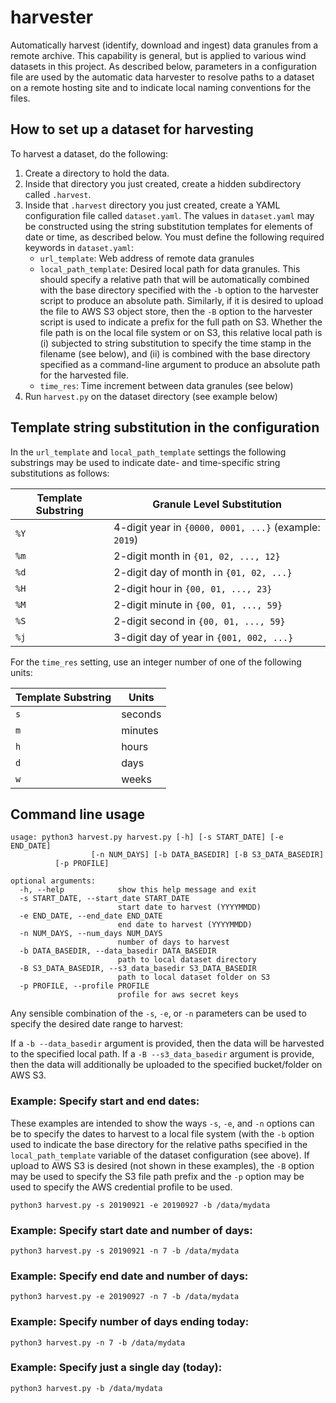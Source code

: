 # harvester

Automatically harvest (identify, download and ingest) data granules from a
remote archive.  This capability is general, but is applied to various
wind datasets in this project.  As described below, parameters in a
configuration file are used by the automatic data harvester to resolve
paths to a dataset on a remote hosting site and to indicate local naming
conventions for the files.

## How to set up a dataset for harvesting

To harvest a dataset, do the following:

1. Create a directory to hold the data.
2. Inside that directory you just created, create a hidden
subdirectory called `.harvest`.
3. Inside that `.harvest` directory you just created, 
create a YAML configuration file called `dataset.yaml`.
The values in `dataset.yaml` may be constructed
using the string substitution templates for elements of date or time,
as described below.  You must define the following required keywords in
`dataset.yaml`:
    * `url_template`: Web address of remote data granules
    * `local_path_template`: Desired local path for data granules.  This
    should specify a relative path that will be automatically combined
    with the base directory specified with the `-b` option to the harvester
    script to produce an absolute path.  Similarly, if it is desired to
    upload the file to AWS S3 object store, then the `-B` option to the
    harvester script is used to indicate a prefix for the full path on S3.
    Whether the file path is on the local file system or on S3, this
    relative local path is (i) subjected to string substitution to specify the
    time stamp in the filename (see below), and (ii) is combined with the base
    directory specified as a command-line argument to produce an absolute
    path for the harvested file.
    * `time_res`: Time increment between data granules (see below)
4. Run `harvest.py` on the dataset directory (see example below)

## Template string substitution in the configuration

In the `url_template` and `local_path_template` settings the following
substrings may be used to indicate date- and time-specific string
substitutions as follows:

Template Substring | Granule Level Substitution
-------------------|----------------------------------------
`%Y` | 4-digit year in `{0000, 0001, ...}` (example: `2019`)
`%m` | 2-digit month in `{01, 02, ..., 12}`
`%d` | 2-digit day of month in `{01, 02, ...}`
`%H` | 2-digit hour in `{00, 01, ..., 23}`
`%M` | 2-digit minute in `{00, 01, ..., 59}`
`%S` | 2-digit second in `{00, 01, ..., 59}`
`%j` | 3-digit day of year in `{001, 002, ...}`

For the `time_res` setting, use an integer number of one of the
following units:

Template Substring | Units
-------------------|-------
`s` | seconds
`m` | minutes
`h` | hours
`d` | days
`w` | weeks

## Command line usage

```
usage: python3 harvest.py harvest.py [-h] [-s START_DATE] [-e END_DATE]
                  [-n NUM_DAYS] [-b DATA_BASEDIR] [-B S3_DATA_BASEDIR]
		  [-p PROFILE]

optional arguments:
  -h, --help            show this help message and exit
  -s START_DATE, --start_date START_DATE
                        start date to harvest (YYYYMMDD)
  -e END_DATE, --end_date END_DATE
                        end date to harvest (YYYYMMDD)
  -n NUM_DAYS, --num_days NUM_DAYS
                        number of days to harvest
  -b DATA_BASEDIR, --data_basedir DATA_BASEDIR
                        path to local dataset directory
  -B S3_DATA_BASEDIR, --s3_data_basedir S3_DATA_BASEDIR
                        path to local dataset folder on S3
  -p PROFILE, --profile PROFILE
                        profile for aws secret keys
```

Any sensible combination of the `-s`, `-e`, or `-n` parameters can be used
to specify the desired date range to harvest:

If a `-b --data_basedir` argument is provided, then the data will be harvested
to the specified local path.  If a `-B --s3_data_basedir` argument is provide,
then the data will additionally be uploaded to the specified bucket/folder
on AWS S3.

### Example: Specify start and end dates:

These examples are intended to show the ways `-s`, `-e`, and `-n` options
can be to specify the dates to harvest to a local file system (with the `-b`
option used to indicate the base directory for the relative paths specified in
the `local_path_template` variable of the dataset configuration	(see above).
If upload to AWS S3 is desired (not shown in these examples), the `-B` 
option may be used to specify the S3 file path prefix and the `-p` option
may be used to specify the AWS credential profile to be used.

```
python3 harvest.py -s 20190921 -e 20190927 -b /data/mydata
```

### Example: Specify start date and number of days:

```
python3 harvest.py -s 20190921 -n 7 -b /data/mydata
```

### Example: Specify end date and number of days:

```
python3 harvest.py -e 20190927 -n 7 -b /data/mydata
```

### Example: Specify number of days ending today:

```
python3 harvest.py -n 7 -b /data/mydata
```

### Example: Specify just a single day (today):

```
python3 harvest.py -b /data/mydata
```
